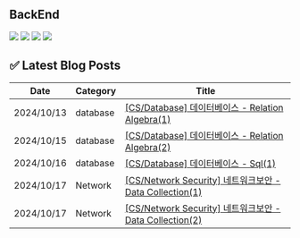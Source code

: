 


## BackEnd

<div>
  <img src="https://img.shields.io/badge/Spring Boot-6DB33F?style=flat&logo=Spring Boot&logoColor=white">
  <img src="https://img.shields.io/badge/Spring Security-6DB33F?style=flat&logo=Spring Security&logoColor=white">
  <img src="https://img.shields.io/badge/MySQL-4479A1?style=flat&logo=MySQL&logoColor=white">
  <img src="https://img.shields.io/badge/PostgreSQL-4169E1?style=flat&logo=PostgreSQL&logoColor=white">
</div>























## ✅ Latest Blog Posts

| Date       | Category | Title |
|------------|----------|-------|
| 2024/10/13 | database | [[CS/Database] 데이터베이스 - Relation Algebra(1)](https://amm0124.github.io/CS/database/2024-10-13-db-relation-algebra(1).html) |
| 2024/10/15 | database | [[CS/Database] 데이터베이스 - Relation Algebra(2)](https://amm0124.github.io/CS/database/2024-10-15-db-relation-algebra(2).html) |
| 2024/10/16 | database | [[CS/Database] 데이터베이스 - Sql(1)](https://amm0124.github.io/CS/database/2024-10-16-sql(1).html) |
| 2024/10/17 | Network | [[CS/Network Security] 네트워크보안 - Data Collection(1)](https://amm0124.github.io/CS/Network%20Security/2024-10-17-datacolleciton(1).html) |
| 2024/10/17 | Network | [[CS/Network Security] 네트워크보안 - Data Collection(2)](https://amm0124.github.io/CS/Network%20Security/2024-10-17-DataCollection(2).html) |

